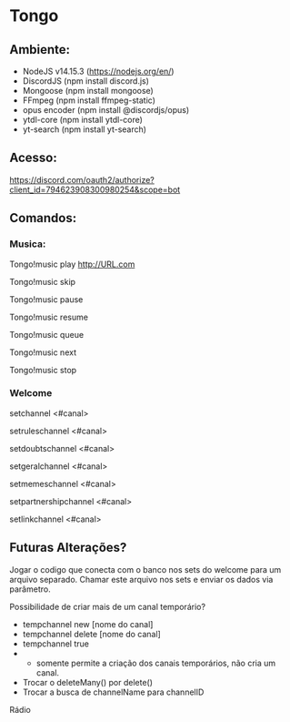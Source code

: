 # Tongo

## Ambiente: 
- NodeJS v14.15.3 (https://nodejs.org/en/)
- DiscordJS (npm install discord.js)
- Mongoose (npm install mongoose)
- FFmpeg (npm install ffmpeg-static)
- opus encoder (npm install @discordjs/opus)
- ytdl-core (npm install ytdl-core)
- yt-search (npm install yt-search)


## Acesso:
https://discord.com/oauth2/authorize?client_id=794623908300980254&scope=bot

## Comandos:

### Musica:
Tongo!music play http://URL.com

Tongo!music skip

Tongo!music pause

Tongo!music resume

Tongo!music queue

Tongo!music next

Tongo!music stop

### Welcome
setchannel <#canal>

setruleschannel <#canal>

setdoubtschannel <#canal>

setgeralchannel <#canal>

setmemeschannel <#canal>

setpartnershipchannel <#canal>

setlinkchannel <#canal>



## Futuras Alterações?
Jogar o codigo que conecta com o banco nos sets do welcome para um arquivo separado. 
Chamar este arquivo nos sets e enviar os dados via parâmetro.

Possibilidade de criar mais de um canal temporário?
- tempchannel new [nome do canal]
- tempchannel delete [nome do canal]
- tempchannel true 
- - somente permite a criação dos canais temporários, não cria um canal.
- Trocar o deleteMany() por delete()
- Trocar a busca de channelName para channelID

Rádio

